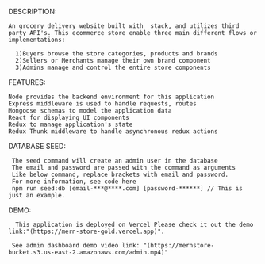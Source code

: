 DESCRIPTION:

    An grocery delivery website built with  stack, and utilizes third party API's. This ecommerce store enable three main different flows or implementations:

      1)Buyers browse the store categories, products and brands
      2)Sellers or Merchants manage their own brand component
      3)Admins manage and control the entire store components
      
FEATURES:

    Node provides the backend environment for this application
    Express middleware is used to handle requests, routes
    Mongoose schemas to model the application data
    React for displaying UI components
    Redux to manage application's state
    Redux Thunk middleware to handle asynchronous redux actions
    
DATABASE SEED:

     The seed command will create an admin user in the database
     The email and password are passed with the command as arguments
     Like below command, replace brackets with email and password.
     For more information, see code here
     npm run seed:db [email-***@****.com] [password-******] // This is just an example.
     
DEMO:

      This application is deployed on Vercel Please check it out the demo link:"(https://mern-store-gold.vercel.app)".

     See admin dashboard demo video link: "(https://mernstore-bucket.s3.us-east-2.amazonaws.com/admin.mp4)"
